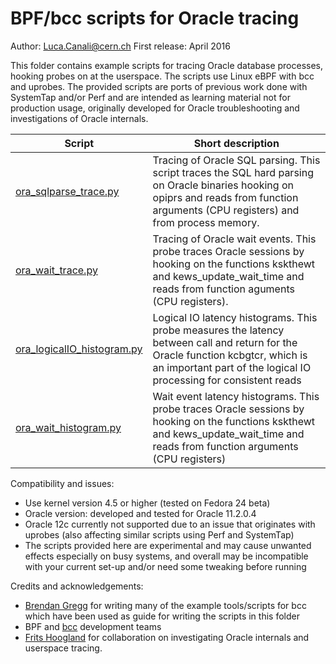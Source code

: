 # BPF/bcc scripts for Oracle tracing

Author: Luca.Canali@cern.ch
First release: April 2016

This folder contains example scripts for tracing Oracle database processes, hooking probes on at the userspace. The scripts use Linux eBPF with bcc and uprobes.
The provided scripts are ports of previous work done with SystemTap and/or Perf and are intended as learning material not for production usage, originally developed for Oracle troubleshooting and investigations of Oracle internals.

| Script                     | Short description
| -------------------------- | -------------------------------------------------------------------------------------
| [ora_sqlparse_trace.py](ora_sqlparse_trace.py) | Tracing of Oracle SQL parsing. This script traces the SQL hard parsing on Oracle binaries hooking on opiprs and reads from function arguments (CPU registers) and from process memory.
| [ora_wait_trace.py](ora_wait_trace.py)         |  Tracing of Oracle wait events. This probe traces Oracle sessions by hooking on the functions kskthewt and kews_update_wait_time and reads from function aguments (CPU registers).
| [ora_logicalIO_histogram.py](ora_logicalIO_histogram.py) | Logical IO latency histograms. This probe measures the latency between call and return for the Oracle function kcbgtcr, which is an important part of the logical IO processing for consistent reads
| [ora_wait_histogram.py](ora_wait_histogram.py) | Wait event latency histograms. This probe traces Oracle sessions by hooking on the functions kskthewt and kews_update_wait_time and reads from function arguments (CPU registers)

Compatibility and issues:

- Use kernel version 4.5 or higher (tested on Fedora 24 beta)
- Oracle version: developed and tested for Oracle 11.2.0.4
- Oracle 12c currently not supported due to an issue that originates with uprobes (also affecting similar scripts using Perf and SystemTap)
- The scripts provided here are experimental and may cause unwanted effects especially on busy systems, and overall may be incompatible with your current set-up and/or need some tweaking before running

Credits and acknowledgements:

- [Brendan Gregg](https://twitter.com/brendangregg) for writing many of the example tools/scripts for bcc which have been used as guide for writing the scripts in this folder
- BPF and [bcc](https://github.com/iovisor/bcc) development teams
- [Frits Hoogland](https://twitter.com/fritshoogland) for collaboration on investigating Oracle internals and userspace tracing.


